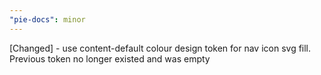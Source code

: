 ```yaml
---
"pie-docs": minor
---
```


[Changed] - use content-default colour design token for nav icon svg fill. Previous token no longer existed and was empty
